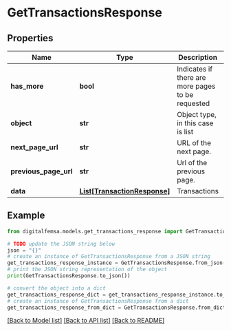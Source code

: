 # GetTransactionsResponse


## Properties

Name | Type | Description | Notes
------------ | ------------- | ------------- | -------------
**has_more** | **bool** | Indicates if there are more pages to be requested | 
**object** | **str** | Object type, in this case is list | 
**next_page_url** | **str** | URL of the next page. | [optional] 
**previous_page_url** | **str** | Url of the previous page. | [optional] 
**data** | [**List[TransactionResponse]**](TransactionResponse.md) | Transactions | [optional] 

## Example

```python
from digitalfemsa.models.get_transactions_response import GetTransactionsResponse

# TODO update the JSON string below
json = "{}"
# create an instance of GetTransactionsResponse from a JSON string
get_transactions_response_instance = GetTransactionsResponse.from_json(json)
# print the JSON string representation of the object
print(GetTransactionsResponse.to_json())

# convert the object into a dict
get_transactions_response_dict = get_transactions_response_instance.to_dict()
# create an instance of GetTransactionsResponse from a dict
get_transactions_response_from_dict = GetTransactionsResponse.from_dict(get_transactions_response_dict)
```
[[Back to Model list]](../README.md#documentation-for-models) [[Back to API list]](../README.md#documentation-for-api-endpoints) [[Back to README]](../README.md)


